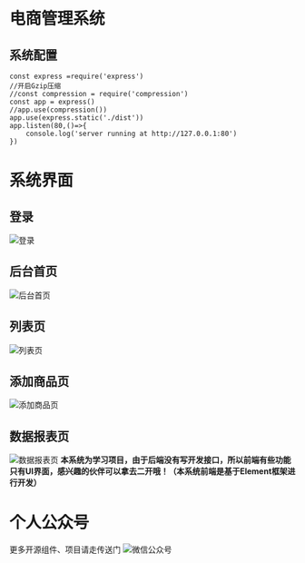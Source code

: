 # 电商管理系统

## 系统配置
```
const express =require('express')
//开启Gzip压缩
//const compression = require('compression')
const app = express()
//app.use(compression())
app.use(express.static('./dist'))
app.listen(80,()=>{
	console.log('server running at http://127.0.0.1:80')
})
```

# 系统界面

## 登录
![登录](https://www.yundaohang.net/tuoguan/vue-shop1.png "登录界面")

## 后台首页
![后台首页](https://www.yundaohang.net/tuoguan/vue-shop2.png "后台首页")

## 列表页
![列表页](https://www.yundaohang.net/tuoguan/vue-shop3.png "列表页")

## 添加商品页
![添加商品页](https://www.yundaohang.net/tuoguan/vue-shop4.png "列表页")

## 数据报表页
![数据报表页](https://www.yundaohang.net/tuoguan/vue-shop5.png "列表页")
**本系统为学习项目，由于后端没有写开发接口，所以前端有些功能只有UI界面，感兴趣的伙伴可以拿去二开哦！（本系统前端是基于Element框架进行开发）**
# 个人公众号
更多开源组件、项目请走传送门
![微信公众号](https://www.yundaohang.net/tuoguan/wx.png "个人公众号")
